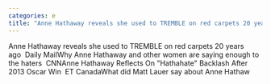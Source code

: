 ```yaml
---
categories: e
title: "Anne Hathaway reveals she used to TREMBLE on red carpets 20 years ago  Daily Mail"
---
```

Anne Hathaway reveals she used to TREMBLE on red carpets 20 years ago&nbsp;&nbsp;Daily MailWhy Anne Hathaway and other women are saying enough to the haters&nbsp;&nbsp;CNNAnne Hathaway Reflects On "Hathahate" Backlash After 2013 Oscar Win&nbsp;&nbsp;ET CanadaWhat did Matt Lauer say about Anne Hathaw